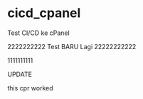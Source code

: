 # cicd_cpanel
Test CI/CD ke cPanel

2222222222
Test BARU Lagi
22222222222


1111111111

UPDATE


this cpr worked
